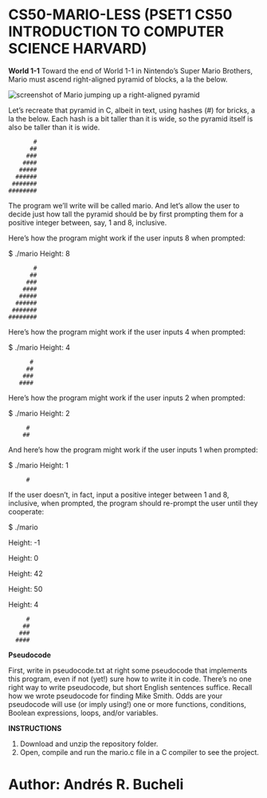 # CS50-MARIO-LESS (PSET1 CS50 INTRODUCTION TO COMPUTER SCIENCE HARVARD)

<strong>World 1-1</strong>
Toward the end of World 1-1 in Nintendo’s Super Mario Brothers, Mario must ascend right-aligned pyramid of blocks, a la the below.

![screenshot of Mario jumping up a right-aligned pyramid](https://lab.cs50.io/_site/3239b6b61ad1beb860bccf965c6c49f2e6984b79/mario/less/pyramid.png)

Let’s recreate that pyramid in C, albeit in text, using hashes (#) for bricks, a la the below. Each hash is a bit taller than it is wide, so the pyramid itself is also be taller than it is wide.

           #
          ##
         ###
        ####
       #####
      ######
     #######
    ########

The program we’ll write will be called mario. And let’s allow the user to decide just how tall the pyramid should be by first prompting them for a positive integer between, say, 1 and 8, inclusive.

Here’s how the program might work if the user inputs 8 when prompted:

$ ./mario
Height: 8

           #
          ##
         ###
        ####
       #####
      ######
     #######
    ########

Here’s how the program might work if the user inputs 4 when prompted:

$ ./mario
Height: 4
          
          #
         ##
        ###
       ####

Here’s how the program might work if the user inputs 2 when prompted:

$ ./mario
Height: 2

         #
        ##

And here’s how the program might work if the user inputs 1 when prompted:

$ ./mario
Height: 1

         #

If the user doesn’t, in fact, input a positive integer between 1 and 8, inclusive, when prompted, the program should re-prompt the user until they cooperate:

$ ./mario

Height: -1

Height: 0

Height: 42

Height: 50

Height: 4

         #
        ##
       ###
      ####

<strong>Pseudocode</strong>

First, write in pseudocode.txt at right some pseudocode that implements this program, even if not (yet!) sure how to write it in code. There’s no one right way to write pseudocode, but short English sentences suffice. Recall how we wrote pseudocode for finding Mike Smith. Odds are your pseudocode will use (or imply using!) one or more functions, conditions, Boolean expressions, loops, and/or variables.

<strong>INSTRUCTIONS</strong>
1. Download and unzip the repository folder.
2. Open, compile and run the mario.c file in a C compiler to see the project.

# Author: Andrés R. Bucheli
